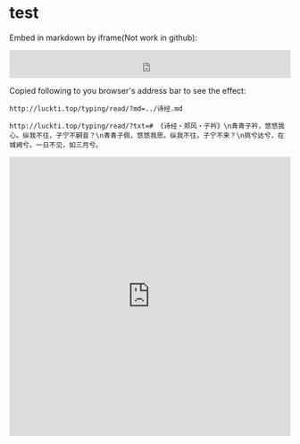 # test

Embed in markdown by iframe(Not work in github):

<iframe width="100%" height="50px" src="http://luckti.top/typing/?txt=Hello,%20world!%20I%27m%20just%20typing%20here%20to%20see%20how%20it%20works.&sp=100&lw=3"frameborder="0"></iframe>

Copied following to you browser's address bar to see the effect:

```url
http://luckti.top/typing/read/?md=../诗经.md

http://luckti.top/typing/read/?txt=# 《诗经・郑风・子衿》\n青青子衿，悠悠我心。纵我不往，子宁不嗣音？\n青青子佩，悠悠我思。纵我不往，子宁不来？\n挑兮达兮，在城阙兮。一日不见，如三月兮。
```

<iframe width="100%" height="500px" src="http://luckti.top/typing/read/?md=../%E8%AF%97%E7%BB%8F.md&sp=100&lw=3"frameborder="0"></iframe>